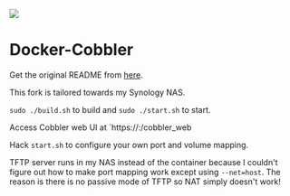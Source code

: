 [![](https://images.microbadger.com/badges/image/honnix/cobbler.svg)](https://microbadger.com/images/honnix/cobbler "Get your own image badge on microbadger.com")

# Docker-Cobbler

Get the original README from [here](https://github.com/ContainerSolutions/docker-cobbler).

This fork is tailored towards my Synology NAS.

`sudo ./build.sh` to build and `sudo ./start.sh` to start.

Access Cobbler web UI at `https://<host>:<port>/cobbler_web

Hack `start.sh` to configure your own port and volume mapping.

TFTP server runs in my NAS instead of
the container because I couldn't figure out how to make port mapping work except using
`--net=host`. The reason is there is no passive mode of TFTP so NAT simply doesn't work!

